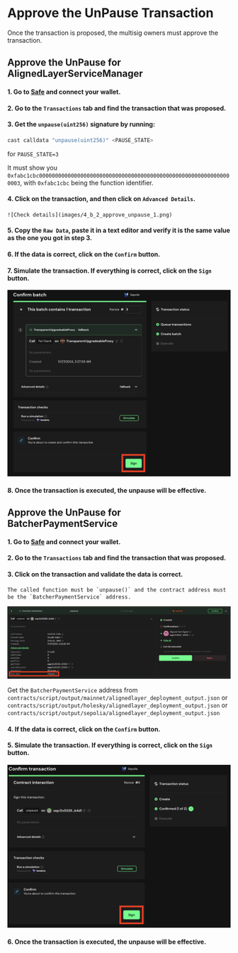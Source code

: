 # Approve the UnPause Transaction

Once the transaction is proposed, the multisig owners must approve the transaction.

## Approve the UnPause for AlignedLayerServiceManager

#### 1. Go to [Safe](https://app.safe.global/home) and connect your wallet.

#### 2. Go to the `Transactions` tab and find the transaction that was proposed.

#### 3. Get the ```unpause(uint256)``` signature by running:

   ```bash
   cast calldata "unpause(uint256)" <PAUSE_STATE>
   ```

   for ```PAUSE_STATE=3```

   It must show you ```0xfabc1cbc0000000000000000000000000000000000000000000000000000000000000003```, with ```0xfabc1cbc``` being the function identifier.

#### 4. Click on the transaction, and then click on ```Advanced Details```.

    ![Check details](images/4_b_2_approve_unpause_1.png)

#### 5. Copy the ```Raw Data```, paste it in a text editor and verify it is the same value as the one you got in step 3.

#### 6. If the data is correct, click on the `Confirm` button.

#### 7. Simulate the transaction. If everything is correct, click on the `Sign` button.

   ![Sign transaction](images/4_b_2_approve_unpause_2.png)

#### 8. Once the transaction is executed, the unpause will be effective.

## Approve the UnPause for BatcherPaymentService

#### 1. Go to [Safe](https://app.safe.global/home) and connect your wallet.

#### 2. Go to the `Transactions` tab and find the transaction that was proposed.

#### 3. Click on the transaction and validate the data is correct. 

    The called function must be `unpause()` and the contract address must be the `BatcherPaymentService` address.

   ![Check details](images/4_b_2_approve_unpause_3.png)

   Get the `BatcherPaymentService` address from ```contracts/script/output/mainnet/alignedlayer_deployment_output.json``` or ```contracts/script/output/holesky/alignedlayer_deployment_output.json``` or ```contracts/script/output/sepolia/alignedlayer_deployment_output.json```

#### 4. If the data is correct, click on the `Confirm` button.

#### 5. Simulate the transaction. If everything is correct, click on the `Sign` button.

   ![Sign transaction](images/4_b_2_approve_unpause_4.png)

#### 6. Once the transaction is executed, the unpause will be effective.